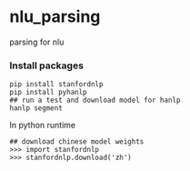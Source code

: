 # nlu_parsing
parsing for nlu

### Install packages
```
pip install stanfordnlp
pip install pyhanlp
## run a test and download model for hanlp
hanlp segment  
```
In python runtime
```
## download chinese model weights
>>> import stanfordnlp
>>> stanfordnlp.download('zh')
```
